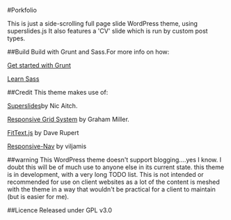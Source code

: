 #Porkfolio

This is just a side-scrolling full page slide WordPress theme, using superslides.js
It also features a 'CV' slide which is run by custom post types.

##Build
Build with Grunt and Sass.For more info on how:

[Get started with Grunt](http://gruntjs.com/getting-started)

[Learn Sass](http://sass-lang.com/guide)

##Credit
This theme makes use of:

[Superslides](https://github.com/nicinabox/superslides)by Nic Aitch.

[Responsive Grid System](https://github.com/grahammiller/ResponsiveGridSystem) by Graham Miller.

[FitText.js](http://daverupert.com) by Dave Rupert

[Responsive-Nav](https://github.com/viljamis/responsive-nav.js) by viljamis

##warning
This WordPress theme doesn't support blogging....yes I know.
I doubt this will be of much use to anyone else in its current state.
this theme is in development, with a very long TODO list.
This is not intended or recommended for use on client websites as a lot of the content is meshed with the theme in a way that wouldn't be practical for a client to maintain (but is easier for me).


##Licence
Released under GPL v3.0
